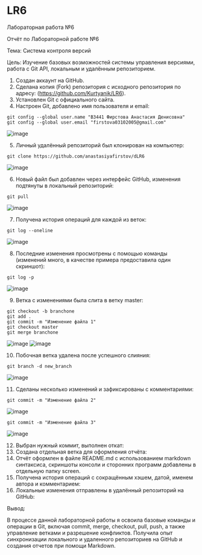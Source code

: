 # LR6
Лабораторная работа №6

Отчёт по Лабораторной работе №6

Тема: Система контроля версий

Цель: Изучение базовых возможностей системы управления версиями, работа с Git API, локальным и удалённым репозиторием.

1. Создан аккаунт на GitHub.
2. Сделана копия (Fork) репозитория с исходного репозитория по адресу: (https://github.com/Kurtyanik/LR6).
3. Установлен Git с официального сайта.
4. Настроен Git, добавлено имя пользователя и email:

```
git config --global user.name "В3441 Фирстова Анастасия Денисовна"
git config --global user.email "firstova03102005@gmail.com"
```

![image](https://github.com/user-attachments/assets/e1ef8bdf-1c99-4abe-99f8-663e487c0418)

5. Личный удалённый репозиторий был клонирован на компьютер:

```
git clone https://github.com/anastasiyafirstov/dLR6
```

![image](https://github.com/user-attachments/assets/a2af5f01-c4a1-4e76-9846-b2a1759e5503)


6. Новый файл был добавлен через интерфейс GitHub, изменения подтянуты в локальный репозиторий:

```
git pull
```

![image](https://github.com/user-attachments/assets/cd8639d2-9416-4b7c-993a-e1541bc634bd)


7. Получена история операций для каждой из веток:

```
git log --oneline
```

![image](https://github.com/user-attachments/assets/17076a60-1956-446a-923b-2a03ba290492)


8. Последние изменения просмотрены с помощью команды (изменений много, в качестве примера предоставила один скриншот):

```
git log -p 
```

![image](https://github.com/user-attachments/assets/aed57671-68c6-4b76-a632-0aa4227067f6)


9. Ветка с изменениями была слита в ветку master:

```
git checkout -b branchone
git add .
git commit -m "Изменение файла 1"
git checkout master
git merge branchone
```

![image](https://github.com/user-attachments/assets/38f3414b-5d0c-42cc-a542-e3958480bc9d)
![image](https://github.com/user-attachments/assets/56e9d11d-f951-4333-9bf8-7e74be636a03)



10. Побочная ветка удалена после успешного слияния:

```
git branch -d new_branch
```

![image](https://github.com/user-attachments/assets/b1e8431c-31ff-49d5-b161-906479c0a941)


11. Сделаны несколько изменений и зафиксированы с комментариями:

```git add .
git commit -m "Изменение файла 2"
```

![image](https://github.com/user-attachments/assets/b161107a-5dd1-4cf9-a141-912a6f26a335)

```git add .
git commit -m "Изменение файла 3"
```

![image](https://github.com/user-attachments/assets/c689235d-a0fd-4700-b915-060e981e1c3d)

12. Выбран нужный коммит, выполнен откат:
13. Создана отдельная ветка для оформления отчёта:
14. Отчёт оформлен в файле README.md с использованием markdown синтаксиса, cкриншоты консоли и сторонних программ добавлены в отдельную папку screen.
15. Получена история операций с сокращённым хэшем, датой, именем автора и комментарием:
16. Локальные изменения отправлены в удалённый репозиторий на GitHub:

Вывод:

В процессе данной лабораторной работы я освоила базовые команды и операции в Git, включая commit, merge, checkout, pull, push, а также управление ветками и разрешение конфликтов. Получила опыт синхронизации локального и удаленного репозиториев на GitHub и создания отчетов при помощи Markdown.
